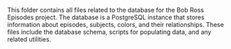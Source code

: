 This folder contains all files related to the database for the Bob Ross Episodes project. The database is a PostgreSQL instance that stores information about episodes, subjects, colors, and their relationships. These files include the database schema, scripts for populating data, and any related utilities.